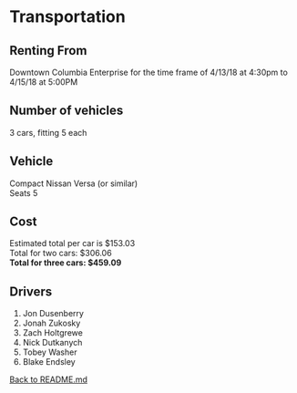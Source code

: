 # Transportation

## Renting From

Downtown Columbia Enterprise for the time frame of 4/13/18 at 4:30pm to 4/15/18 at 5:00PM

## Number of vehicles

  3 cars, fitting 5 each

## Vehicle

Compact Nissan Versa (or similar)  
Seats 5


## Cost

Estimated total per car is $153.03  
Total for two cars: $306.06  
**Total for three cars: $459.09**

## Drivers

  1. Jon Dusenberry
  2. Jonah Zukosky
  3. Zach Holtgrewe
  4. Nick Dutkanych
  5. Tobey Washer
  6. Blake Endsley



[Back to README.md](README.md)
